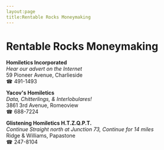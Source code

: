 ```yaml
---
layout:page
title:Rentable Rocks Moneymaking
---
```

# Rentable Rocks Moneymaking

**Homiletics Incorporated**  
_Hear our advert on the Internet_  
59 Pioneer Avenue, Charlieside  
☎ 491-1493



**Yacov's Homiletics**  
_Data, Chitterlings, & Interlobulares!_  
3861 3rd Avenue, Romeoview  
☎ 688-7224



**Glistening Homiletics H.T.Z.Q.P.T.**  
_Continue Straight north at Junction 73, Continue for 14 miles_  
Ridge & Williams, Papastone  
☎ 247-8104



